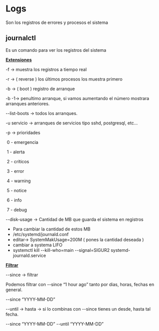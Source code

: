 # Logs

Son los registros de errores y procesos el sistema



## journalctl

Es un comando para ver los registros del sistema 

<u>**Extensiones**</u>

-f → muestra los registros a tiempo real

-r → ( reverse ) los últimos procesos los muestra primero

-b → ( boot ) registro de arranque

-b -1→ penultimo arranque, si vamos aumentando el número mostrara arranques anteriores.

--list-boots → todos los arranques.

-u servicio → arranques de servicios tipo sshd, postgresql, etc…

-p → prioridades

​	0 - emergencia

​	1 - alerta

​	2 - críticos

​	3 - error

​	4 - warning

​	5 - notice

​	6 - info

​	7 - debug  



--disk-usage →  Cantidad de MB que guarda el sistema en registros

- Para cambiar la cantidad de estos MB 
- /etc/systemd/journald.conf
- editar→ SystemMakUsage=200M ( pones la cantidad deseada )
- cambiar a systema LIFO
- systemctl kill --kill-who=main --signal=SIGUR2 systemd-journald.service



**<u>Filtrar</u>**

--since → filtrar

Podemos filtrar con --since “1 hour ago” tanto por dias, horas, fechas en general.

--since “YYYY-MM-DD”

--until → hasta → si lo combinas con --since tienes un desde, hasta tal fecha.

--since  “YYYY-MM-DD” --until  “YYYY-MM-DD”